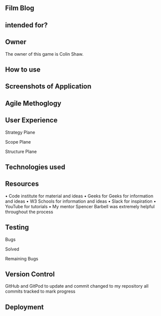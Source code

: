 Film Blog
--



intended for?
--



Owner
--
The owner of this game is Colin Shaw. 

How to use
--


Screenshots of Application
--




Agile Methoglogy
--



User Experience
--

Strategy Plane



Scope Plane




Structure Plane




Technologies used
--



Resources
--

•	Code institute for material and ideas
•	Geeks for Geeks for information and ideas
•	W3 Schools for information and ideas
•	Slack for inspiration
•	YouTube for tutorials
•	My mentor Spencer Barbell was extremely helpful throughout the process


Testing
--


Bugs

Solved



Remaining Bugs



Version Control
--

GitHub and GitPod to update and commit changed to my repository all commits tracked to mark progress

Deployment
--

